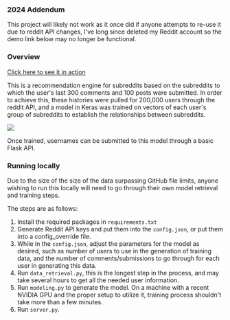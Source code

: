 ### 2024 Addendum

This project will likely not work as it once did if anyone attempts to re-use it due to reddit API changes, I've long since deleted my Reddit account so the demo link below may no longer be functional. 

### Overview 

[Click here to see it in action](http://159.89.246.81/)

This is a recommendation engine for subreddits based on the subreddits to which the user's last 300 comments and 100 posts were submitted. In order to achieve this, these histories were pulled for 200,000 users through the reddit API, and a model in Keras was trained on vectors of each user's group of subreddits to establish the relationships between subreddits. 

![](docs/example.gif)

Once trained, usernames can be submitted to this model through a basic Flask API.

### Running locally

Due to the size of the size of the data surpassing GitHub file limits, anyone wishing to run this locally will need to go through their own model retrieval and training steps.

The steps are as follows:

1. Install the required packages in `requirements.txt`
2. Generate Reddit API keys and put them into the `config.json`, or put them into a config_override file.
3. While in the `config.json`, adjust the parameters for the model as desired, such as number of users to use in the 
generation of training data, and the number of comments/submissions to go through for each user in generating this data.
4. Run `data_retrieval.py`, this is the longest step in the process, and may take several hours to get all the needed 
user information.
5. Run `modeling.py` to generate the model. On a machine with a recent NVIDIA GPU and the proper setup to utilize it, 
training process shouldn't take more than a few minutes.
6. Run `server.py`.
